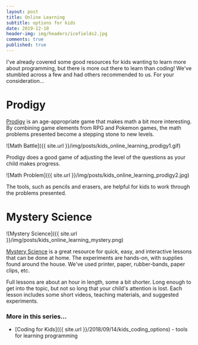 ```yaml
---
layout: post
title: Online Learning
subtitle: options for kids
date: 2019-12-10
header-img: img/headers/icefields2.jpg
comments: true
published: true
---
```


I've already covered some good resources for kids wanting to learn more about programming, but there is more out there to learn than coding!  We've stumbled across a few and had others recommended to us.  For your consideration...

# Prodigy

[Prodigy](https://www.prodigygame.com/) is an age-appropriate game that makes math a bit more interesting.  By combining game elements from RPG and Pokemon games, the math problems presented become a stepping stone to new levels.  

![Math Battle]({{ site.url }}/img/posts/kids_online_learning_prodigy1.gif)

Prodigy does a good game of adjusting the level of the questions as your child makes progress.

![Math Problem]({{ site.url }}/img/posts/kids_online_learning_prodigy2.jpg)

The tools, such as pencils and erasers, are helpful for kids to work through the problems presented.

# Mystery Science

![Mystery Science]({{ site.url }}/img/posts/kids_online_learning_mystery.png)

[Mystery Science](https://mysteryscience.com/) is a great resource for quick, easy, and interactive lessons that can be done at home. The experiments are hands-on, with supplies found around the house.  We've used printer, paper, rubber-bands, paper clips, etc. 

Full lessons are about an hour in length, some a bit shorter.  Long enough to get into the topic, but not so long that your child's attention is lost.  Each lesson includes some short videos, teaching materials, and suggested experiments.

### More in this series...
* [Coding for Kids]({{ site.url }}/2018/09/14/kids_coding_options) - tools for learning programming